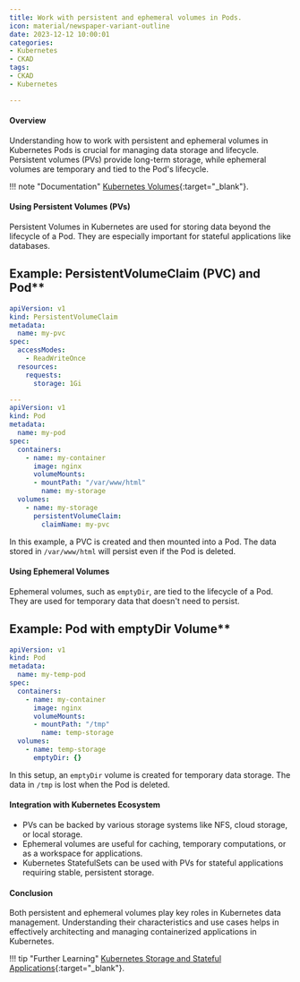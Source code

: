```yaml
---
title: Work with persistent and ephemeral volumes in Pods.
icon: material/newspaper-variant-outline
date: 2023-12-12 10:00:01
categories:
- Kubernetes
- CKAD
tags:
- CKAD
- Kubernetes

---
```


#### Overview

Understanding how to work with persistent and ephemeral volumes in Kubernetes Pods is crucial for managing data storage and lifecycle. Persistent volumes (PVs) provide long-term storage, while ephemeral volumes are temporary and tied to the Pod's lifecycle.

!!! note "Documentation"
    [Kubernetes Volumes](https://kubernetes.io/docs/concepts/storage/volumes/){:target="_blank"}.

#### Using Persistent Volumes (PVs)

Persistent Volumes in Kubernetes are used for storing data beyond the lifecycle of a Pod. They are especially important for stateful applications like databases.

## Example: PersistentVolumeClaim (PVC) and Pod**

```yaml
apiVersion: v1
kind: PersistentVolumeClaim
metadata:
  name: my-pvc
spec:
  accessModes:
    - ReadWriteOnce
  resources:
    requests:
      storage: 1Gi

---
apiVersion: v1
kind: Pod
metadata:
  name: my-pod
spec:
  containers:
    - name: my-container
      image: nginx
      volumeMounts:
      - mountPath: "/var/www/html"
        name: my-storage
  volumes:
    - name: my-storage
      persistentVolumeClaim:
        claimName: my-pvc
```

In this example, a PVC is created and then mounted into a Pod. The data stored in `/var/www/html` will persist even if the Pod is deleted.

#### Using Ephemeral Volumes

Ephemeral volumes, such as `emptyDir`, are tied to the lifecycle of a Pod. They are used for temporary data that doesn't need to persist.

## Example: Pod with emptyDir Volume**

```yaml
apiVersion: v1
kind: Pod
metadata:
  name: my-temp-pod
spec:
  containers:
    - name: my-container
      image: nginx
      volumeMounts:
      - mountPath: "/tmp"
        name: temp-storage
  volumes:
    - name: temp-storage
      emptyDir: {}
```

In this setup, an `emptyDir` volume is created for temporary data storage. The data in `/tmp` is lost when the Pod is deleted.

#### Integration with Kubernetes Ecosystem

- PVs can be backed by various storage systems like NFS, cloud storage, or local storage.
- Ephemeral volumes are useful for caching, temporary computations, or as a workspace for applications.
- Kubernetes StatefulSets can be used with PVs for stateful applications requiring stable, persistent storage.

#### Conclusion

Both persistent and ephemeral volumes play key roles in Kubernetes data management. Understanding their characteristics and use cases helps in effectively architecting and managing containerized applications in Kubernetes.

!!! tip "Further Learning"
    [Kubernetes Storage and Stateful Applications](https://kubernetes.io/docs/tutorials/stateful-application/basic-stateful-set/){:target="_blank"}.
